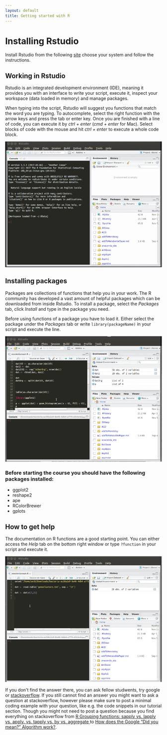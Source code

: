 ```yaml
---
layout: default
title: Getting started with R
---
```


# Installing Rstudio

Install Rstudio from the following [site](https://www.rstudio.com/products/RStudio/) choose your system and follow the instructions.

## Working in Rstudio

Rstudio is an integrated development environment (IDE), meaning it provides you with an interface to write your script, execute it, inspect your workspace (data loaded in memory) and manage packages.

When typing into the script, Rstudio will suggest you functions that match the word you are typing. To autocomplete, select the right function with the arrow keys and press the tab or enter key. Once you are finished with a line of code, you can execute it by *ctrl + enter* (*cmd + enter* for Mac). Select blocks of code with the mouse and hit *ctrl + enter* to execute a whole code block.

![working window](figures/intro.gif)


## Installing packages

Packages are collections of functions that help you in your work. The R community has developed a vast amount of helpful packages which can be downloaded from inside Rstudio. To install a package, select the *Packages* tab, click *Install* and type in the package you need.

Before using functions of a package you have to load it. Either select the package under the *Packages* tab or write ```library(packageName)``` in your script and execute the line.

![installing packages](figures/installPackages.gif)  

### Before starting the course you should have the following packages installed:

* ggplot2
* reshape2
* ape
* RColorBrewer
* gplots


## How to get help

The documentation on R functions are a good starting point. You can either access the *Help* tab on the bottom right window or type ```?function``` in your script and execute it.

![Accessing R help](figures/Rhelp.gif)


If you don't find the answer there, you can ask fellow studwents, try google or [stackoverflow](http://stackoverflow.com/). If you still cannot find an answer you might want to ask a question at stackoverflow, however please make sure to post a minimal coding example with your question, like e.g. the code snippets in our tutorial section. Though you might not need to post a question because you find everything on stackoverflow from [R Grouping functions: sapply vs. lapply vs. apply. vs. tapply vs. by vs. aggregate
](https://stackoverflow.com/questions/3505701/r-grouping-functions-sapply-vs-lapply-vs-apply-vs-tapply-vs-by-vs-aggrega) to [How does the Google “Did you mean?” Algorithm work?](https://stackoverflow.com/questions/307291/how-does-the-google-did-you-mean-algorithm-work).
